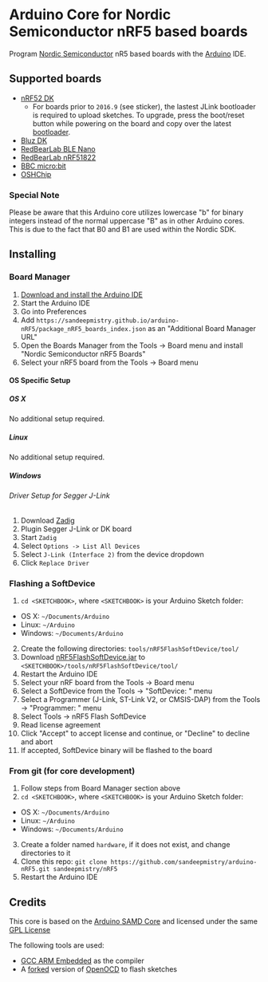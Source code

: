 # Arduino Core for Nordic Semiconductor nRF5 based boards

Program [Nordic Semiconductor](https://www.nordicsemi.com) nR5 based boards with the [Arduino](https://www.arduino.cc) IDE.

## Supported boards

 * [nRF52 DK](https://www.nordicsemi.com/eng/Products/Bluetooth-Smart-Bluetooth-low-energy/nRF52-DK)
   * For boards prior to ```2016.9``` (see sticker), the lastest JLink bootloader is required to upload sketches. To upgrade, press the boot/reset button while powering on the board and copy over the latest [bootloader](https://www.nordicsemi.com/eng/nordic/Products/nRF52-DK/nRF5x-OB-JLink-IF/52275).
 * [Bluz DK](http://bluz.io)
 * [RedBearLab BLE Nano](http://redbearlab.com/blenano/)
 * [RedBearLab nRF51822](http://redbearlab.com/redbearlab-nrf51822/)
 * [BBC micro:bit](https://www.microbit.co.uk/)
 * [OSHChip](http://www.oshchip.org/)

### Special Note

Please be aware that this Arduino core utilizes lowercase "b" for binary integers instead of the normal uppercase "B" as in other Arduino cores. This is due to the fact that B0 and B1 are used within the Nordic SDK.

## Installing

### Board Manager

 1. [Download and install the Arduino IDE](https://www.arduino.cc/en/Main/Software)
 2. Start the Arduino IDE
 3. Go into Preferences
 4. Add ```https://sandeepmistry.github.io/arduino-nRF5/package_nRF5_boards_index.json``` as an "Additional Board Manager URL"
 5. Open the Boards Manager from the Tools -> Board menu and install "Nordic Semiconductor nRF5 Boards"
 6. Select your nRF5 board from the Tools -> Board menu

#### OS Specific Setup

##### OS X

No additional setup required.

##### Linux

No additional setup required.

#####  Windows

###### Driver Setup for Segger J-Link

 1. Download [Zadig](http://zadig.akeo.ie)
 2. Plugin Segger J-Link or DK board
 3. Start ```Zadig```
 4. Select ```Options -> List All Devices```
 5. Select ```J-Link (Interface 2)``` from the device dropdown
 6. Click ```Replace Driver```

### Flashing a SoftDevice

 1. ```cd <SKETCHBOOK>```, where ```<SKETCHBOOK>``` is your Arduino Sketch folder:
  * OS X: ```~/Documents/Arduino```
  * Linux: ```~/Arduino```
  * Windows: ```~/Documents/Arduino```
 2. Create the following directories: ```tools/nRF5FlashSoftDevice/tool/```
 3. Download [nRF5FlashSoftDevice.jar](https://github.com/sandeepmistry/arduino-nRF5/releases/download/tools/nRF5FlashSoftDevice.jar) to ```<SKETCHBOOK>/tools/nRF5FlashSoftDevice/tool/```
 4. Restart the Arduino IDE
 5. Select your nRF board from the Tools -> Board menu
 6. Select a SoftDevice from the Tools -> "SoftDevice: " menu
 7. Select a Programmer (J-Link, ST-Link V2, or CMSIS-DAP) from the Tools -> "Programmer: " menu
 8. Select Tools -> nRF5 Flash SoftDevice
 9. Read license agreement
 10. Click "Accept" to accept license and continue, or "Decline" to decline and abort
 11. If accepted, SoftDevice binary will be flashed to the board

### From git (for core development)

 1. Follow steps from Board Manager section above
 2. ```cd <SKETCHBOOK>```, where ```<SKETCHBOOK>``` is your Arduino Sketch folder:
  * OS X: ```~/Documents/Arduino```
  * Linux: ```~/Arduino```
  * Windows: ```~/Documents/Arduino```
 3. Create a folder named ```hardware```, if it does not exist, and change directories to it
 4. Clone this repo: ```git clone https://github.com/sandeepmistry/arduino-nRF5.git sandeepmistry/nRF5```
 5. Restart the Arduino IDE

## Credits

This core is based on the [Arduino SAMD Core](https://github.com/arduino/ArduinoCore-samd) and licensed under the same [GPL License](LICENSE)

The following tools are used:

 * [GCC ARM Embedded](https://launchpad.net/gcc-arm-embedded) as the compiler
 * A [forked](https://github.com/sandeepmistry/openocd-code-nrf5) version of [OpenOCD](http://openocd.org) to flash sketches
